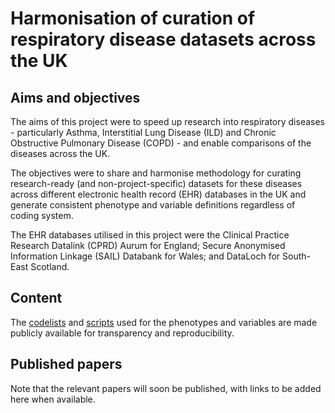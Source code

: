 # Harmonisation of curation of respiratory disease datasets across the UK

## Aims and objectives

The aims of this project were to speed up research into respiratory diseases - particularly Asthma, Interstitial Lung Disease (ILD) and Chronic Obstructive Pulmonary Disease (COPD) - and enable comparisons of the diseases across the UK. 

The objectives were to share and harmonise methodology for curating research-ready (and non-project-specific) datasets for these diseases across different electronic health record (EHR) databases in the UK and generate consistent phenotype and variable definitions regardless of coding system. 

The EHR databases utilised in this project were the Clinical Practice Research Datalink (CPRD) Aurum for England; Secure Anonymised Information Linkage (SAIL) Databank for Wales; and DataLoch for South-East Scotland.

## Content

The [codelists](https://github.com/NHLI-Respiratory-Epi/Curation-Harmonisation/blob/main/codelists/Codelists.md) and [scripts](https://github.com/NHLI-Respiratory-Epi/Curation-Harmonisation/blob/main/scripts/) used for the phenotypes and variables are made publicly available for transparency and reproducibility.

## Published papers

Note that the relevant papers will soon be published, with links to be added here when available.

